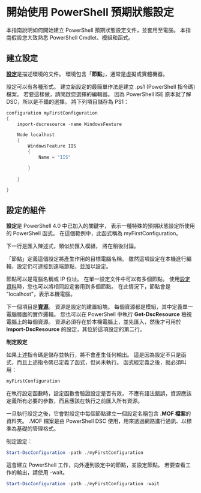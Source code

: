 # 開始使用 PowerShell 預期狀態設定 #

本指南說明如何開始建立 PowerShell 預期狀態設定文件，並套用至電腦。 本指南假設您大致熟悉 PowerShell Cmdlet、模組和函式。 


## 建立設定 ##

[**設定**](https://msdn.microsoft.com/en-us/powershell/dsc/configurations)是描述環境的文件。 環境包含「**節點**」，通常是虛擬或實體機器。 

設定可以有各種形式。 建立新設定的最簡單作法是建立 .ps1 (PowerShell 指令碼) 檔案。 若要這樣做，請開啟您選擇的編輯器。 因為 PowerShell ISE 原本就了解 DSC，所以是不錯的選擇。 將下列項目儲存為 PS1：

```powershell
configuration myFirstConfiguration
{
    import-dscresource -name WindowsFeature

    Node localhost
    {
        WindowsFeature IIS
        {
            Name = "IIS"

        }
        
    }

}
```
## 設定的組件 ##
**設定**是 PowerShell 4.0 中已加入的關鍵字， 表示一種特殊的預期狀態設定所使用的 PowerShell 函式。 在這個範例中，此函式稱為 myFirstConfiguration。 

下一行是匯入陳述式，類似於匯入模組， 將在稍後討論。

「節點」定義這個設定將產生作用的目標電腦名稱。 雖然這項設定在本機進行編輯，設定仍可連接到遠端節點，並加以設定。 

節點可以是電腦名稱或 IP 位址。 在單一設定文件中可以有多個節點。 使用[設定資料](https://msdn.microsoft.com/en-us/powershell/dsc/configdata)時，您也可以將相同設定套用到多個節點。 在此情況下，節點會是 "localhost"，表示本機電腦。 

下一個項目是[**資源**](https://msdn.microsoft.com/en-us/powershell/dsc/resources)。 資源是設定的建置組塊。 每個資源都是模組，其中定義單一電腦層面的實作邏輯。 您也可以在 PowerShell 中執行 **Get-DscResource** 檢視電腦上的每個資源。 資源必須存在於本機電腦上，並先匯入，然後才可用於 **Import-DscResource** 的設定，其位於這項設定的第二行。 

**制定設定**

如果上述指令碼是儲存並執行，將不會產生任何輸出。 這是因為設定不只是函式，而且上述指令碼已定義了函式，但尚未執行。 函式經定義之後，就必須叫用：
```powershell
myFirstConfiguration
```

在執行設定函數時，設定函數會驗證設定是否有效， 不應有語法錯誤，資源應該定義所有必要的參數，而且應該在執行之前匯入所有資源。

一旦執行設定之後，它會對設定中每個節點建立一個設定名稱包含 **.MOF 檔案**的資料夾。 .MOF 檔案是由 PowerShell DSC 使用，用來透過網路進行通訊、以標準為基礎的管理格式。

制定設定：
```powershell
Start-DscConfiguration -path ./myFirstConfiguration
```
這會建立 PowerShell 工作，向外連到設定中的節點，並設定節點。 若要查看工作的輸出，請使用 -wait。 
```powershell
Start-DscConfiguration -path ./myFirstConfiguration -wait
```

<!--HONumber=Feb16_HO4-->
